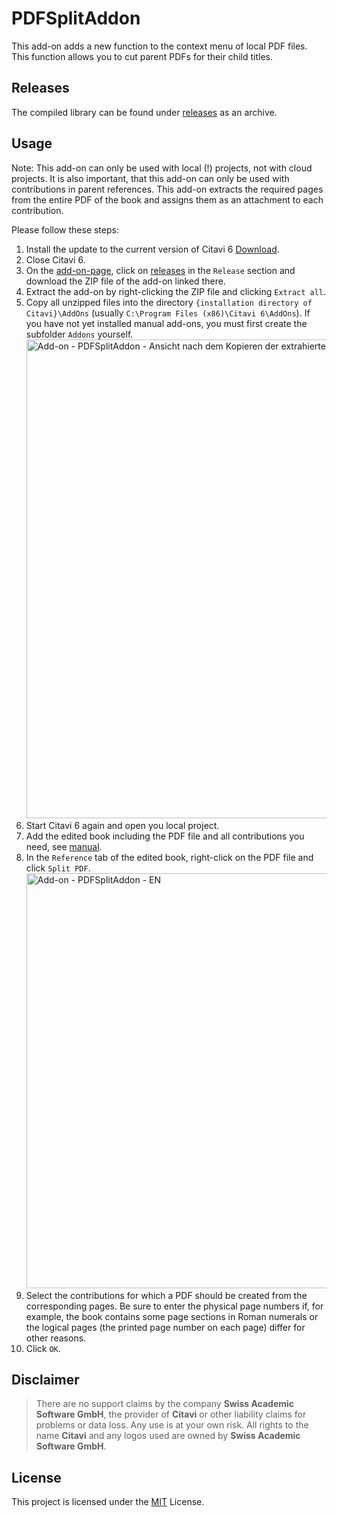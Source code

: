 # PDFSplitAddon

This add-on adds a new function to the context menu of local PDF files. This function allows you to cut parent PDFs for their child titles.

## Releases

The compiled library can be found under [releases](./../../releases) as an archive.

## Usage

Note: This add-on can only be used with local (!) projects, not with cloud projects. It is also important, that this add-on can only be used with contributions in parent references. This add-on extracts the required pages from the entire PDF of the book and assigns them as an attachment to each contribution.

Please follow these steps:

1. Install the update to the current version of Citavi 6 [Download](https://www.citavi.com/download).
2. Close Citavi 6.
3. On the [add-on-page](https://github.com/lutz/PDFSplitAddon), click on [releases](https://github.com/lutz/PDFSplitAddon/releases) in the `Release` section and download the ZIP file of the add-on linked there.
4. Extract the add-on by right-clicking the ZIP file and clicking `Extract all`.
5. Copy all unzipped files into the directory `{installation directory of Citavi}\AddOns` (usually `C:\Program Files (x86)\Citavi 6\AddOns`). If you have not yet installed manual add-ons, you must first create the subfolder `Addons` yourself. <img width="766" alt="Add-on - PDFSplitAddon - Ansicht nach dem Kopieren der extrahierten Dateien" src="https://user-images.githubusercontent.com/31404555/115747883-f3c28c00-a395-11eb-91d8-26f34cde9be4.png">
6. Start Citavi 6 again and open you local project.
7. Add the edited book including the PDF file and all contributions you need, see [manual](https://www1.citavi.com/sub/manual6/en/index.html?101_adding_a_contribution_in_an_edited_book.html).
8. In the `Reference` tab of the edited book, right-click on the PDF file and click `Split PDF`. <img width="664" alt="Add-on - PDFSplitAddon - EN" src="https://user-images.githubusercontent.com/31404555/115747710-cd9cec00-a395-11eb-9566-8a17202dd40c.png">
9. Select the contributions for which a PDF should be created from the corresponding pages. Be sure to enter the physical page numbers if, for example, the book contains some page sections in Roman numerals or the logical pages (the printed page number on each page) differ for other reasons.
10. Click `OK`.

## Disclaimer

>There are no support claims by the company **Swiss Academic Software GmbH**, the provider of **Citavi** or other liability claims for problems or data loss. Any use is at your own risk. All rights to the name **Citavi** and any logos used are owned by **Swiss Academic Software GmbH**.

## License

This project is licensed under the [MIT](LICENSE) License.
